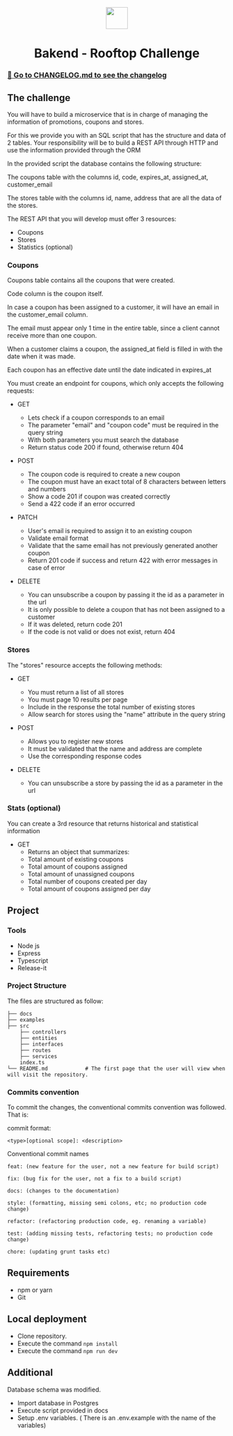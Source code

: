 <br/><br/>
<br/><br/>

<p align="center">
    <img height="50" src="https://rooftop.dev/images/rooftop-logo.webp">
   </p>

   <h1 align="center">Bakend - Rooftop Challenge</h1>
   
 
### [📖 Go to CHANGELOG.md to see the changelog](CHANGELOG.md)
   
  
## The challenge
You will have to build a microservice that is in charge of managing the information of promotions, coupons and stores.

For this we provide you with an SQL script that has the structure and data of 2 tables. 
Your responsibility will be to build a REST API through HTTP and use the information provided through the ORM

In the provided script the database contains the following structure:

The coupons table with the columns id, code, expires_at, assigned_at, customer_email

The stores table with the columns id, name, address that are all the data of the stores.

The REST API that you will develop must offer 3 resources:
- Coupons
- Stores
- Statistics (optional)

### Coupons

Coupons table contains all the coupons that were created.

Code column is the coupon itself.

In case a coupon has been assigned to a customer, it will have an email in the customer_email column.

The email must appear only 1 time in the entire table, since a client cannot receive more than one coupon.

When a customer claims a coupon, the assigned_at field is filled in with the date when it was made.

Each coupon has an effective date until the date indicated in expires_at

You must create an endpoint for coupons, which only accepts the following requests:

- GET
  - Lets check if a coupon corresponds to an email
  - The parameter "email" and "coupon code" must be required in the query string
  - With both parameters you must search the database
  - Return status code 200 if found, otherwise return 404
  
- POST
  - The coupon code is required to create a new coupon
  - The coupon must have an exact total of 8 characters between letters and numbers
  - Show a code 201 if coupon was created correctly
  - Send a 422 code if an error occurred

- PATCH
  - User's email is required to assign it to an existing coupon
  - Validate email format
  - Validate that the same email has not previously generated another coupon
  - Return 201 code if success and return 422 with error messages in case of error 
  
- DELETE
  - You can unsubscribe a coupon by passing it the id as a parameter in the url
  - It is only possible to delete a coupon that has not been assigned to a customer
  - If it was deleted, return code 201
  - If the code is not valid or does not exist, return 404
  
### Stores
The "stores" resource accepts the following methods:

- GET
  - You must return a list of all stores
  - You must page 10 results per page
  - Include in the response the total number of existing stores
  - Allow search for stores using the "name" attribute in the query string

- POST
  - Allows you to register new stores
  - It must be validated that the name and address are complete
  - Use the corresponding response codes

- DELETE
  - You can unsubscribe a store by passing the id as a parameter in the url
  
###  Stats (optional)
You can create a 3rd resource that returns historical and statistical information

- GET
  - Returns an object that summarizes:
  - Total amount of existing coupons
  - Total amount of coupons assigned
  - Total amount of unassigned coupons
  - Total number of coupons created per day
  - Total amount of coupons assigned per day
  

## Project

### Tools

- Node js
- Express
- Typescript
- Release-it

### Project Structure
The files are structured as follow:

    ├── docs          
    ├── examples 
    ├── src
        ├── controllers          
        ├── entities     
        ├── interfaces          
        ├── routes 
        ├── services            
        index.ts
    └── README.md            # The first page that the user will view when will visit the repository.
    

### Commits convention

To commit the changes, the conventional commits convention was followed. That is:

commit format:

    <type>[optional scope]: <description>
    
Conventional commit names

    feat: (new feature for the user, not a new feature for build script)
    
    fix: (bug fix for the user, not a fix to a build script)
    
    docs: (changes to the documentation)
    
    style: (formatting, missing semi colons, etc; no production code change)
    
    refactor: (refactoring production code, eg. renaming a variable)
    
    test: (adding missing tests, refactoring tests; no production code change)
    
    chore: (updating grunt tasks etc)

## Requirements
* npm or yarn
* Git

## Local deployment
* Clone repository.
* Execute the command `npm install`
* Execute the command `npm run dev`

## Additional

Database schema was modified.
* Import database in Postgres
* Execute script provided in docs
* Setup .env variables. ( There is an .env.example with the name of the variables)
